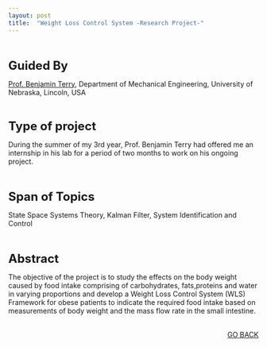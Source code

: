 ```yaml
---
layout: post
title:  "Weight Loss Control System -Research Project-"
---
```



<br>
<br>
<font size="5"><b>Guided By</b></font>
<p><a href="http://engineering.unl.edu/mme/benjamin-terry/">Prof. Benjamin Terry</a>, Department of Mechanical Engineering, University of Nebraska, Lincoln, USA</p>
<br>

<font size="5"><b>Type of project</b></font>
<p>During the summer of my 3rd year, Prof. Benjamin Terry had offered me an internship in his lab for a period of two months to work on his ongoing project.</p>
<br>

<br>
<font size="5"><b>Span of Topics</b></font>
<p>State Space Systems Theory, Kalman Filter, System Identification and Control </p>
<br>

<br>
<font size="5"><b>Abstract</b></font>
<p>The objective of the project is to study the effects on the body weight caused by food intake comprising of carbohydrates, fats,proteins and water in varying proportions and develop a Weight Loss Control System (WLS) Framework for obese patients to indicate the required food intake based on measurements of body weight and the mass flow rate in the small intestine.
<br>

<br>
<div align="right"><a href="/project.html">GO BACK</a></div>
<br>




